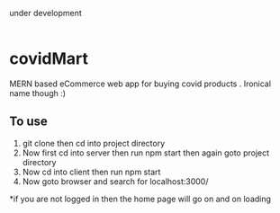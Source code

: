 under development <br/>
<br/>
# covidMart
MERN based eCommerce web app for buying covid products . Ironical name though :)

## To use<br/>
1. git clone then cd into project directory<br/>
2. Now first cd into server then run npm start then again goto project directory<br/>
3. Now cd into client then run npm start<br/>
4. Now goto browser and search for localhost:3000/

*if you are not logged in then the home page will go on and on loading
